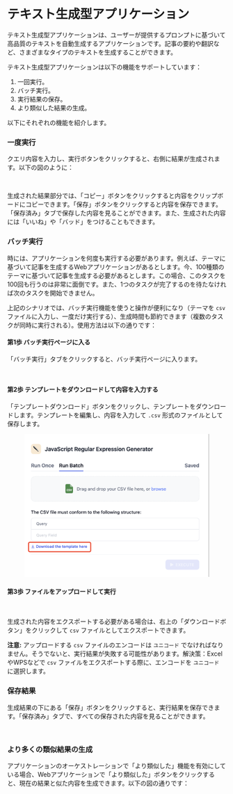 # テキスト生成型アプリケーション

テキスト生成型アプリケーションは、ユーザーが提供するプロンプトに基づいて高品質のテキストを自動生成するアプリケーションです。記事の要約や翻訳など、さまざまなタイプのテキストを生成することができます。

テキスト生成型アプリケーションは以下の機能をサポートしています：

1. 一回実行。
2. バッチ実行。
3. 実行結果の保存。
4. より類似した結果の生成。

以下にそれぞれの機能を紹介します。

### 一度実行

クエリ内容を入力し、実行ボタンをクリックすると、右側に結果が生成されます。以下の図のように：

<figure><img src="../../../../en/.gitbook/assets/text-generator.png" alt=""><figcaption></figcaption></figure>

生成された結果部分では、「コピー」ボタンをクリックすると内容をクリップボードにコピーできます。「保存」ボタンをクリックすると内容を保存できます。「保存済み」タブで保存した内容を見ることができます。また、生成された内容には「いいね」や「バッド」をつけることもできます。

### バッチ実行

時には、アプリケーションを何度も実行する必要があります。例えば、テーマに基づいて記事を生成するWebアプリケーションがあるとします。今、100種類のテーマに基づいて記事を生成する必要があるとします。この場合、このタスクを100回も行うのは非常に面倒です。また、1つのタスクが完了するのを待たなければ次のタスクを開始できません。

上記のシナリオでは、バッチ実行機能を使うと操作が便利になり（テーマを `csv` ファイルに入力し、一度だけ実行する）、生成時間も節約できます（複数のタスクが同時に実行される）。使用方法は以下の通りです：

#### 第1歩 バッチ実行ページに入る

「バッチ実行」タブをクリックすると、バッチ実行ページに入ります。

<figure><img src="../../../../en/.gitbook/assets/text-generator-batch.png" alt=""><figcaption></figcaption></figure>

#### 第2歩 テンプレートをダウンロードして内容を入力する

「テンプレートダウンロード」ボタンをクリックし、テンプレートをダウンロードします。テンプレートを編集し、内容を入力して `.csv` 形式のファイルとして保存します。

<figure><img src="../../../../en/.gitbook/assets/text-generator-batch-download.png" alt=""><figcaption></figcaption></figure>

#### 第3歩 ファイルをアップロードして実行

<figure><img src="../../../../en/.gitbook/assets/batch-run.png" alt=""><figcaption></figcaption></figure>

生成された内容をエクスポートする必要がある場合は、右上の「ダウンロードボタン」をクリックして `csv` ファイルとしてエクスポートできます。

**注意:** アップロードする `csv` ファイルのエンコードは `ユニコード` でなければなりません。そうでないと、実行結果が失敗する可能性があります。解決策：ExcelやWPSなどで `csv` ファイルをエクスポートする際に、エンコードを `ユニコード` に選択します。

### 保存結果

生成結果の下にある「保存」ボタンをクリックすると、実行結果を保存できます。「保存済み」タブで、すべての保存された内容を見ることができます。

<figure><img src="../../../../en/.gitbook/assets/text-generator-saved.png" alt=""><figcaption></figcaption></figure>

### より多くの類似結果の生成

アプリケーションのオーケストレーションで「より類似した」機能を有効にしている場合、Webアプリケーションで「より類似した」ボタンをクリックすると、現在の結果と似た内容を生成できます。以下の図の通りです：

<figure><img src="../../../../en/.gitbook/assets/text-generator-more-like-this.png" alt=""><figcaption></figcaption></figure>